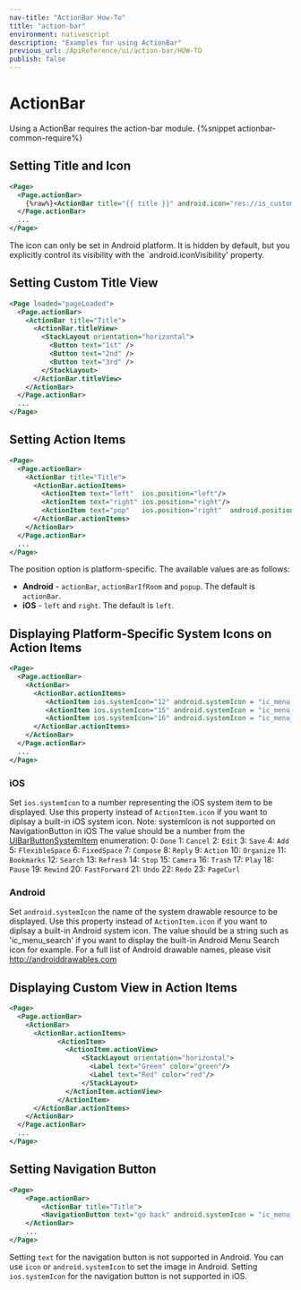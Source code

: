 ```yaml
---
nav-title: "ActionBar How-To"
title: "action-bar"
environment: nativescript
description: "Examples for using ActionBar"
previous_url: /ApiReference/ui/action-bar/HOW-TO
publish: false
---
```

# ActionBar
Using a ActionBar requires the action-bar module.
{%snippet actionbar-common-require%}


## Setting Title and Icon
```XML
<Page>
  <Page.actionBar>
    {%raw%}<ActionBar title="{{ title }}" android.icon="res://is_custom_home_icon"/>{%endraw%}
  </Page.actionBar>
  ...
</Page>
```
The icon can only be set in Android platform. It is hidden by default, but you explicitly control its visibility with the `android.iconVisibility' property.

## Setting Custom Title View 
```XML
<Page loaded="pageLoaded">
  <Page.actionBar>
    <ActionBar title="Title">
      <ActionBar.titleView>
        <StackLayout orientation="horizontal">
          <Button text="1st" />
          <Button text="2nd" />
          <Button text="3rd" />
        </StackLayout>
      </ActionBar.titleView>
    </ActionBar>
  </Page.actionBar>
  ...
</Page>
```

## Setting Action Items
```XML
<Page>
  <Page.actionBar>
    <ActionBar title="Title">
      <ActionBar.actionItems>
        <ActionItem text="left"  ios.position="left"/>
        <ActionItem text="right" ios.position="right"/>
        <ActionItem text="pop"   ios.position="right"  android.position="popup"/>
      </ActionBar.actionItems>
    </ActionBar>
  </Page.actionBar>
  ...
</Page>
```

The position option is platform-specific. The available values are as follows:
* **Android** - `actionBar`, `actionBarIfRoom` and `popup`. The default is `actionBar`.
* **iOS** - `left` and `right`. The default is `left`.

## Displaying Platform-Specific System Icons on Action Items
```XML
<Page>
  <Page.actionBar>
    <ActionBar>
      <ActionBar.actionItems>
         <ActionItem ios.systemIcon="12" android.systemIcon = "ic_menu_search" />
         <ActionItem ios.systemIcon="15" android.systemIcon = "ic_menu_camera" />
         <ActionItem ios.systemIcon="16" android.systemIcon = "ic_menu_delete" />
      </ActionBar.actionItems>
    </ActionBar>
  </Page.actionBar>
  ...
</Page>
```

### iOS
Set `ios.systemIcon` to a number representing the iOS system item to be displayed.
Use this property instead of `ActionItem.icon` if you want to diplsay a built-in iOS system icon.
Note: systemIcon is not supported on NavigationButton in iOS
The value should be a number from the [UIBarButtonSystemItem](https://developer.apple.com/library/ios/documentation/UIKit/Reference/UIBarButtonItem_Class/#//apple_ref/c/tdef/UIBarButtonSystemItem) enumeration:
0: `Done`
1: `Cancel`
2: `Edit`
3: `Save`
4: `Add`
5: `FlexibleSpace`
6: `FixedSpace`
7: `Compose`
8: `Reply`
9: `Action`
10: `Organize`
11: `Bookmarks`
12: `Search`
13: `Refresh`
14: `Stop`
15: `Camera`
16: `Trash`
17: `Play`
18: `Pause`
19: `Rewind`
20: `FastForward`
21: `Undo`
22: `Redo`
23: `PageCurl`

### Android
Set `android.systemIcon` the name of the system drawable resource to be displayed.
Use this property instead of `ActionItem.icon` if you want to diplsay a built-in Android system icon.
The value should be a string such as 'ic_menu_search' if you want to display the built-in Android Menu Search icon for example.
For a full list of Android drawable names, please visit http://androiddrawables.com

## Displaying Custom View in Action Items
```XML
<Page>
  <Page.actionBar>
    <ActionBar>
      <ActionBar.actionItems>
			<ActionItem>
			  <ActionItem.actionView>
				  <StackLayout orientation="horizontal">
				    <Label text="Green" color="green"/>
				    <Label text="Red" color="red"/>
				  </StackLayout>
			  </ActionItem.actionView>
			</ActionItem>
      </ActionBar.actionItems>
    </ActionBar>
  </Page.actionBar>
  ...
</Page>
```

## Setting Navigation Button
```XML
<Page>
    <Page.actionBar>
        <ActionBar title="Title">
        <NavigationButton text="go back" android.systemIcon = "ic_menu_back"/>
    </ActionBar>
    ...
</Page>
```
Setting `text` for the navigation button is not supported in Android. You can use `icon` or `android.systemIcon` to set the image in Android.
Setting `ios.systemIcon` for the navigation button is not supported in iOS.

